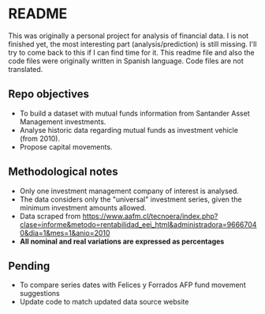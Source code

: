 # README #

This was originally a personal project for analysis of financial data. I is not finished yet, the most interesting part (analysis/prediction) is still missing. I'll try to come back to this if I can find time for it.
This readme file and also the code files were originally written in Spanish language. Code files are not translated.

## Repo objectives ##

* To build a dataset with mutual funds information from Santander Asset Management investments.
* Analyse historic data regarding mutual funds as investment vehicle (from 2010).
* Propose capital movements.

## Methodological notes ##

* Only one investment management company of interest is analysed.
* The data considers only the "universal" investment series, given the minimum investment amounts allowed.
* Data scraped from https://www.aafm.cl/tecnoera/index.php?clase=informe&metodo=rentabilidad_eei_html&administradora=96667040&dia=1&mes=1&anio=2010
* **All nominal and real variations are expressed as percentages**

## Pending ##

* To compare series dates with Felices y Forrados AFP fund movement suggestions
* Update code to match updated data source website
